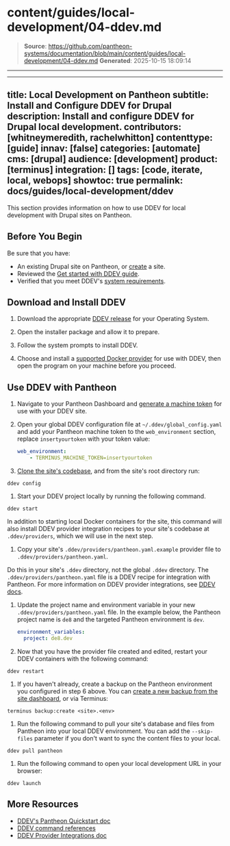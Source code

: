 # content/guides/local-development/04-ddev.md

> **Source**: https://github.com/pantheon-systems/documentation/blob/main/content/guides/local-development/04-ddev.md
> **Generated**: 2025-10-15 18:09:14

---

---
title: Local Development on Pantheon
subtitle: Install and Configure DDEV for Drupal
description: Install and configure DDEV for Drupal local development.
contributors: [whitneymeredith, rachelwhitton]
contenttype: [guide]
innav: [false]
categories: [automate]
cms: [drupal]
audience: [development]
product: [terminus]
integration: []
tags: [code, iterate, local, webops]
showtoc: true
permalink: docs/guides/local-development/ddev
---

This section provides information on how to use DDEV for local development with Drupal sites on Pantheon.

## Before You Begin

Be sure that you have:

- An existing Drupal site on Pantheon, or [create](https://dashboard.pantheon.io/sites/create) a site.
- Reviewed the [Get started with DDEV guide](https://ddev.readthedocs.io/en/latest/).
- Verified that you meet DDEV's [system requirements](https://ddev.readthedocs.io/en/latest/).

## Download and Install DDEV

1. Download the appropriate [DDEV release](https://ddev.readthedocs.io/en/latest/users/install/ddev-installation/) for your Operating System.

1. Open the installer package and allow it to prepare.

1. Follow the system prompts to install DDEV.

1. Choose and install a [supported Docker provider](https://ddev.readthedocs.io/en/latest/users/install/docker-installation/) for use with DDEV, then open the program on your machine before you proceed. 

## Use DDEV with Pantheon

1. Navigate to your Pantheon Dashboard and [generate a machine token](/machine-tokens/) for use with your DDEV site.

1. Open your global DDEV configuration file at `~/.ddev/global_config.yaml` and add your Pantheon machine token to the `web_environment` section, replace `insertyourtoken` with your token value:

    ```yaml
    web_environment:
        - TERMINUS_MACHINE_TOKEN=insertyourtoken
    ```

1. [Clone the site's codebase](/guides/git/git-config#clone-your-site-codebase), and from the site's root directory run: 

  ```bash{promptUser: user}
  ddev config
  ```

1. Start your DDEV project locally by running the following command. 

  ```bash{promptUser: user}
  ddev start
  ```

  In addition to starting local Docker containers for the site, this command will also install DDEV provider integration recipes to your site's codebase at `.ddev/providers`, which we will use in the next step.

1. Copy your site's `.ddev/providers/pantheon.yaml.example` provider file to `.ddev/providers/pantheon.yaml`.

  <Alert title="Note" type="info" >

  Do this in your site's `.ddev` directory, not the global `.ddev` directory. The `.ddev/providers/pantheon.yaml` file is a DDEV recipe for integration with Pantheon. For more information on DDEV provider integrations, see [DDEV docs](https://ddev.readthedocs.io/en/latest/users/providers/).

  </Alert>

1. Update the project name and environment variable in your new `.ddev/providers/pantheon.yaml` file. In the example below, the Pantheon project name is `de8` and the targeted Pantheon environment is `dev`.

    ```yaml
    environment_variables:
      project: de8.dev
    ```

1. Now that you have the provider file created and edited, restart your DDEV containers with the following command: 

  ```bash{promptUser: user}
  ddev restart
  ```

1. If you haven't already, create a backup on the Pantheon environment you configured in step 6 above. You can [create a new backup from the site dashboard](/guides/backups/create-backups#create-a-backup-in-the-dashboard), or via Terminus: 

  ```bash{promptUser: user}
  terminus backup:create <site>.<env>
  ```

1. Run the following command to pull your site's database and files from Pantheon into your local DDEV environment. You can add the `--skip-files` parameter if you don't want to sync the content files to your local. 

  ```bash{promptUser: user}
  ddev pull pantheon
  ```

1. Run the following command to open your local development URL in your browser: 

  ```bash{promptUser: user}
  ddev launch
  ```


## More Resources

- [DDEV's Pantheon Quickstart doc](https://ddev.readthedocs.io/en/latest/users/providers/pantheon/)
- [DDEV command references](https://ddev.readthedocs.io/en/stable/users/usage/commands/)
- [DDEV Provider Integrations doc](https://ddev.readthedocs.io/en/latest/users/providers/)
